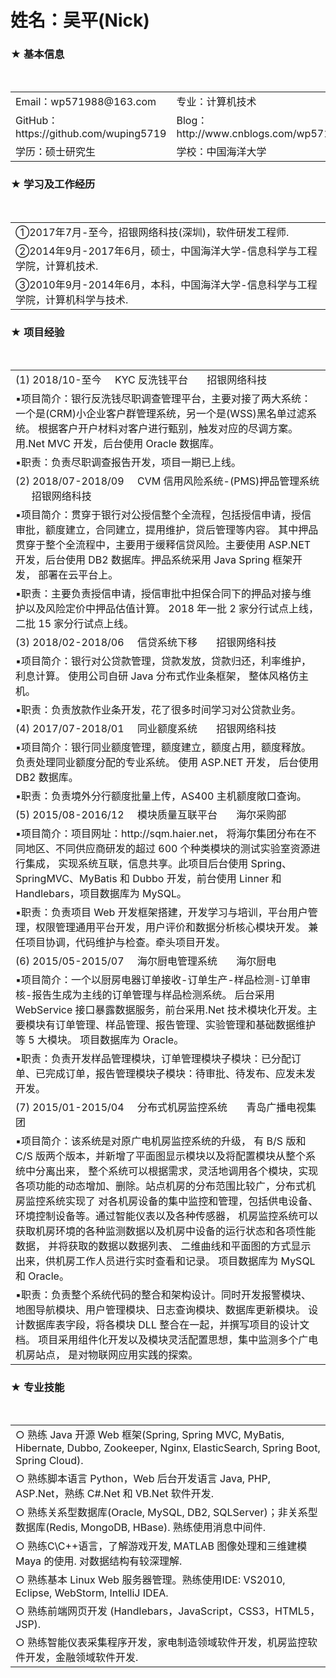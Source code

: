 # 姓名：吴平(Nick) 

<h3>★	基本信息</h3>
<table>
  <tr>
    <td> Email：wp571988@163.com </td>
    <td> 专业：计算机技术 </td>
  </tr>
  <tr>
    <td> GitHub： https://github.com/wuping5719 </td>
    <td> Blog： http://www.cnblogs.com/wp5719 </td>
  </tr>
  <tr>
    <td> 学历：硕士研究生 </td>
    <td> 学校：中国海洋大学 </td>
  </tr>
</table>

<h3>★	学习及工作经历</h3>   
<table>
  <tr>
    <td>①2017年7月-至今，招银网络科技(深圳)，软件研发工程师.</td>
  </tr>
  <tr>
    <td>②2014年9月-2017年6月，硕士，中国海洋大学-信息科学与工程学院，计算机技术.</td>
  </tr>
  <tr>
    <td>③2010年9月-2014年6月，本科，中国海洋大学-信息科学与工程学院，计算机科学与技术.</td>
  </tr>
</table>

<h3>★	项目经验</h3>                                                        
<table>
  <tr>
    <td>(1) 2018/10-至今  &nbsp;&nbsp;&nbsp; KYC 反洗钱平台 &nbsp; &nbsp; &nbsp; 招银网络科技</td>
  </tr
  <tr>
    <td>▪项目简介：银行反洗钱尽职调查管理平台，主要对接了两大系统：一个是(CRM)小企业客户群管理系统，另一个是(WSS)黑名单过滤系统。 
根据客户开户材料对客户进行甄别，触发对应的尽调方案。 用.Net MVC 开发，后台使用 Oracle 数据库。</td>
  </tr>
  <tr>
    <td>▪职责：负责尽职调查报告开发，项目一期已上线。</td>
  </tr>
  <tr>
    <td>(2) 2018/07-2018/09  &nbsp;&nbsp;&nbsp; CVM 信用风险系统-(PMS)押品管理系统 &nbsp; &nbsp; &nbsp; 招银网络科技</td>
  </tr>
  <tr>
    <td>▪项目简介：贯穿于银行对公授信整个全流程，包括授信申请，授信审批，额度建立，合同建立，提用维护，贷后管理等内容。 
其中押品贯穿于整个全流程中，主要用于缓释信贷风险。主要使用 ASP.NET 开发，后台使用 DB2 数据库。押品系统采用 Java Spring 框架开发， 
部署在云平台上。</td>
  </tr>
  <tr>
    <td>▪职责：主要负责授信申请，授信审批中担保合同下的押品对接与维护以及风险定价中押品估值计算。 
 2018 年一批 2 家分行试点上线，二批 15 家分行试点上线。</td>
  </tr>
  <tr>
    <td>(3) 2018/02-2018/06  &nbsp;&nbsp;&nbsp; 信贷系统下移 &nbsp; &nbsp; &nbsp; 招银网络科技</td>
  </tr>
  <tr>
    <td>▪项目简介：银行对公贷款管理，贷款发放，贷款归还，利率维护，利息计算。 使用公司自研 Java 分布式作业条框架， 整体风格仿主机。</td>
  </tr>
  <tr>
    <td>▪职责：负责放款作业条开发，花了很多时间学习对公贷款业务。</td>
  </tr>
  <tr>
    <td>(4) 2017/07-2018/01  &nbsp;&nbsp;&nbsp; 同业额度系统 &nbsp; &nbsp; &nbsp; 招银网络科技</td>
  </tr>
  <tr>
    <td>▪项目简介：银行同业额度管理，额度建立，额度占用，额度释放。负责处理同业额度分配的专业系统。 
 使用 ASP.NET 开发， 后台使用 DB2 数据库。</td>
  </tr>
  <tr>
    <td>▪职责：负责境外分行额度批量上传，AS400 主机额度敞口查询。</td>
  </tr>
  <tr>
    <td>(5) 2015/08-2016/12  &nbsp;&nbsp;&nbsp; 模块质量互联平台 &nbsp; &nbsp; &nbsp; 海尔采购部</td>
  </tr>
  <tr>
    <td>▪项目简介：项目网址：http://sqm.haier.net， 将海尔集团分布在不同地区、不同供应商研发的超过 600 个种类模块的测试实验室资源进行集成，
实现系统互联，信息共享。此项目后台使用 Spring、SpringMVC、MyBatis 和 Dubbo 开发，前台使用 Linner 和 Handlebars，项目数据库为 MySQL。
    </td>
  </tr>
  <tr>
    <td>▪职责：负责项目 Web 开发框架搭建，开发学习与培训，平台用户管理，权限管理通用平台开发，用户评价和数据分析核心模块开发。
兼任项目协调，代码维护与检查。牵头项目开发。</td>
  </tr>
  <tr>
    <td>(6) 2015/05-2015/07  &nbsp;&nbsp;&nbsp; 海尔厨电管理系统 &nbsp; &nbsp; &nbsp; 海尔厨电</td>
  </tr>
  <tr>
    <td>▪项目简介：一个以厨房电器订单接收-订单生产-样品检测-订单审核-报告生成为主线的订单管理与样品检测系统。
后台采用 WebService 接口暴露数据服务，前台采用.Net 技术模块化开发。主要模块有订单管理、样品管理、报告管理、实验管理和基础数据维护等 5 大模块。
项目数据库为 Oracle。
    </td>
  </tr>
  <tr>
    <td>▪职责：负责开发样品管理模块，订单管理模块子模块：已分配订单、已完成订单，报告管理模块子模块：待审批、待发布、应发未发开发。</td>
  </tr>
  <tr>
    <td>(7) 2015/01-2015/04  &nbsp;&nbsp;&nbsp; 分布式机房监控系统 &nbsp; &nbsp; &nbsp; 青岛广播电视集团</td>
  </tr>
  <tr>
    <td>▪项目简介：该系统是对原广电机房监控系统的升级， 有 B/S 版和 C/S 版两个版本，并新增了平面图显示模块以及将配置模块从整个系统中分离出来，
整个系统可以根据需求，灵活地调用各个模块，实现各项功能的动态增加、删除。站点机房的分布范围比较广，分布式机房监控系统实现了
对各机房设备的集中监控和管理，包括供电设备、环境控制设备等。通过智能仪表以及各种传感器，
机房监控系统可以获取机房环境的各种监测数据以及机房中设备的运行状态和各项性能数据， 并将获取的数据以数据列表、
二维曲线和平面图的方式显示出来，供机房工作人员进行实时查看和记录。 项目数据库为 MySQL 和 Oracle。
    </td>
  </tr>
  <tr>
    <td>▪职责：负责整个系统代码的整合和架构设计。同时开发报警模块、地图导航模块、用户管理模块、日志查询模块、数据库更新模块。
设计数据库表字段，将各模块 DLL 整合在一起，并撰写项目的设计文档。 项目采用组件化开发以及模块灵活配置思想，集中监测多个广电机房站点，
是对物联网应用实践的探索。</td>
  </tr>
</table>

<h3>★ 专业技能</h3>                                                        
<table>
  <tr>
    <td> ○ 熟练 Java 开源 Web 框架(Spring, Spring MVC, MyBatis, Hibernate, Dubbo, Zookeeper, Nginx, ElasticSearch, Spring Boot, Spring Cloud). </td>
  </tr>
  <tr>
    <td> ○ 熟练脚本语言 Python，Web 后台开发语言 Java, PHP, ASP.Net，熟练 C#.Net 和 VB.Net 软件开发. </td>
  </tr>
  <tr>
    <td> ○ 熟练关系型数据库(Oracle, MySQL, DB2, SQLServer)；非关系型数据库(Redis, MongoDB, HBase). 熟练使用消息中间件. </td>
  </tr>
  <tr>
    <td> ○ 熟练C\C++语言，了解游戏开发, MATLAB 图像处理和三维建模 Maya 的使用. 对数据结构有较深理解. </td>
  </tr>
  <tr>
    <td> ○ 熟练基本 Linux Web 服务器管理。熟练使用IDE: VS2010, Eclipse, WebStorm, IntelliJ IDEA. </td>
  </tr>
  <tr>
    <td> ○ 熟练前端网页开发 (Handlebars，JavaScript，CSS3，HTML5，JSP).</td>
  </tr>
  <tr>
    <td> ○ 熟练智能仪表采集程序开发，家电制造领域软件开发，机房监控软件开发，金融领域软件开发.</td>
  </tr>
</table>
